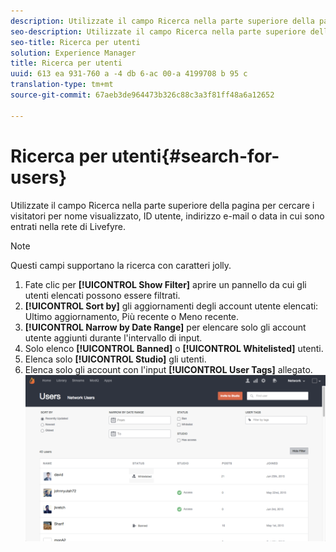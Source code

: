 ```yaml
---
description: Utilizzate il campo Ricerca nella parte superiore della pagina per cercare i visitatori per nome visualizzato, ID utente, indirizzo e-mail o data in cui sono entrati nella rete di Livefyre.
seo-description: Utilizzate il campo Ricerca nella parte superiore della pagina per cercare i visitatori per nome visualizzato, ID utente, indirizzo e-mail o data in cui sono entrati nella rete di Livefyre.
seo-title: Ricerca per utenti
solution: Experience Manager
title: Ricerca per utenti
uuid: 613 ea 931-760 a -4 db 6-ac 00-a 4199708 b 95 c
translation-type: tm+mt
source-git-commit: 67aeb3de964473b326c88c3a3f81ff48a6a12652

---
```



# Ricerca per utenti{#search-for-users}

Utilizzate il campo Ricerca nella parte superiore della pagina per cercare i visitatori per nome visualizzato, ID utente, indirizzo e-mail o data in cui sono entrati nella rete di Livefyre.

>[!NOTE]
>
>Questi campi supportano la ricerca con caratteri jolly.

1. Fate clic per **[!UICONTROL Show Filter]** aprire un pannello da cui gli utenti elencati possono essere filtrati.
1. **[!UICONTROL Sort by]** gli aggiornamenti degli account utente elencati: Ultimo aggiornamento, Più recente o Meno recente.
1. **[!UICONTROL Narrow by Date Range]** per elencare solo gli account utente aggiunti durante l&#39;intervallo di input.
1. Solo elenco **[!UICONTROL Banned]** o **[!UICONTROL Whitelisted]** utenti.
1. Elenca solo **[!UICONTROL Studio]** gli utenti.
1. Elenca solo gli account con l&#39;input **[!UICONTROL User Tags]** allegato. ![](assets/UsersFilter-1024x568.png)

